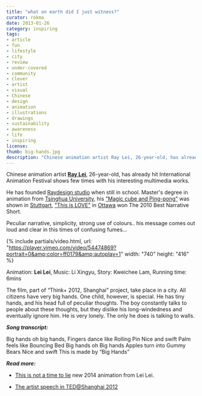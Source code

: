 ```yaml
---
title: "what on earth did I just witness?"
curator: rokma
date: 2013-01-26
category: inspiring
tags:
- article
- fun
- lifestyle
- city
- review
- under-covered
- community
- clever
- artist
- visual
- Chinese
- design
- animation
- illustrations
- drawings
- sustainability
- awareness
- life
- inspiring
license:
thumb: big-hands.jpg
description: "Chinese animation artist Ray Lei, 26-year-old, has already hit International Animation Festival shows few times with his interesting multimedia works."
---
```

Chinese animation artist <a href="http://vimeo.com/user1260672" title="He's on Vimeo with 16 videos">**Ray Lei**</a>, 26-year-old, has already hit International Animation Festival shows few times with his interesting multimedia works.  

He has founded <a href="http://www.raydesign.cn/" title="see!"  >Raydesign studio</a> when still in school. Master's degree in animation from <a href="http://en.wikipedia.org/wiki/Tsinghua_University" title="what?"  >Tsinghua University</a>, his <a href="http://vimeo.com/4258163" title="check it out on vimeo!"  >"Magic cube and Ping-pong"</a> was shown in <a href="http://www.itfs.de/en/" title="Ya wunderbar!"  >Stuttgart</a>, <a href="http://vimeo.com/12492973" title="watch it!"  >"This is LOVE"</a> in <a href="http://www.animationfestival.ca/" title="YOU CAN&rsquo;T UNSEE THIS STUFF"  >Ottawa</a> won The 2010 Best Narrative Short.

Peculiar narrative, simplicity, strong use of colours.. his message comes out loud and clear in this times of confusing fumes...

{% include partials/video.html, url: "https://player.vimeo.com/video/54474869?portrait=0&amp;color=ff0179&amp;autoplay=1" width: "740" height: "416" %}

Animation: **Lei Lei**, Music: Li Xingyu, Story: Kweichee Lam, Running time: 6mins


The film, part of &ldquo;Think+ 2012, Shanghai&rdquo; project, take place in a city. All citizens have very big hands. One child, however, is special. He has tiny hands, and his head full of peculiar thoughts. The boy constantly talks to people about these thoughts, but they dislike his long-windedness and eventually ignore him. He is very lonely. The only he does is talking to walls.


_**Song transcript:**_

Big hands oh big hands,
Fingers dance like Rolling Pin
Nice and swift
Palm feels like Bouncing Bed
Big hands oh Big hands
Apples turn into Gummy Bears
Nice and swift
This is made by &ldquo;Big Hands&rdquo;  

_**Read more:**_

- <a href="https://vimeo.com/93575669">This is not a time to lie</a> new 2014 animation from Lei Lei.

- <a href="https://vimeo.com/62831069">The artist  speech in TED@Shanghai 2012</a>
